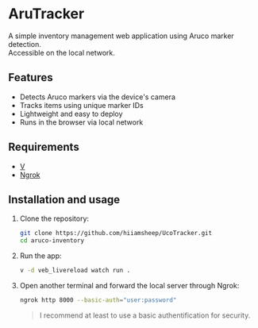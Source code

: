 # AruTracker

A simple inventory management web application using Aruco marker detection.  
Accessible on the local network.

## Features

- Detects Aruco markers via the device's camera
- Tracks items using unique marker IDs
- Lightweight and easy to deploy
- Runs in the browser via local network

## Requirements

- [V](https://vlang.io)
- [Ngrok](https://ngrok.com)

## Installation and usage

1. Clone the repository:

    ```bash
    git clone https://github.com/hiiamsheep/UcoTracker.git
    cd aruco-inventory
    ```

2. Run the app:

    ```bash
    v -d veb_livereload watch run .
    ```

3. Open another terminal and forward the local server through Ngrok:

    ```bash
    ngrok http 8000 --basic-auth="user:password"
    ```

    > I recommend at least to use a basic authentification for security.

